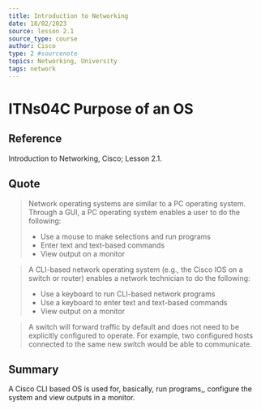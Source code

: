 ```yaml
---
title: Introduction to Networking
date: 18/02/2023
source: lesson 2.1
source_type: course
author: Cisco
type: 2 #sourcenote
topics: Networking, University
tags: network
---
```

# ITNs04C Purpose of an OS

## **Reference**
Introduction to Networking, Cisco; Lesson 2.1.

## **Quote**
> Network operating systems are similar to a PC operating system. Through a GUI, a PC operating system enables a user to do the following:
> -   Use a mouse to make selections and run programs
> -   Enter text and text-based commands
> -   View output on a monitor

> A CLI-based network operating system (e.g., the Cisco IOS on a switch or router) enables a network technician to do the following:
> -   Use a keyboard to run CLI-based network programs
> -   Use a keyboard to enter text and text-based commands
> -   View output on a monitor

> A switch will forward traffic by default and does not need to be explicitly configured to operate. For example, two configured hosts connected to the same new switch would be able to communicate.

## **Summary**
A Cisco CLI based OS is used for, basically, run programs,, configure the system and view outputs in a monitor.
